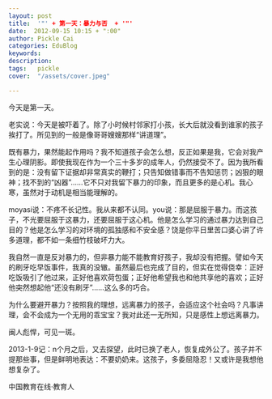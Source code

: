 ```yaml
---
layout: post  
title:  '"' + 第一天：暴力与否  + '"'
date:  2012-09-15 10:15 + ":00" 
author: Pickle Cai  
categories: EduBlog  
keywords: 
description:   
tags:	pickle   
cover:  "/assets/cover.jpeg"  

---  
```

    
今天是第一天。



老实说：今天是被吓着了。除了小时候村邻家打小孩，长大后就没看到谁家的孩子挨打了。所见到的一般是像哥哥嫂嫂那样“讲道理”。



既有暴力，果然能起作用吗？我不知道孩子会怎么想，反正如果是我，它会对我产生心理阴影。即使我现在作为一个三十多岁的成年人，仍然接受不了。因为我所看到的是：没有留下证据却非常真实的鞭打；只告知做错事而不告知惩罚；凶狠的眼神；找不到的“凶器”……它不只对我留下暴力的印象，而且更多的是心机。我心寒，虽然对于动机是相当能理解的。



moyasi说：不疼不长记性。我从来都不认同。you说：那是屈服于暴力。而这孩子，不光要屈服于这暴力，还要屈服于这心机。他是怎么学习的通过暴力达到自己目的？他是怎么学习的对环境的孤独感和不安全感？饶是你平日里苦口婆心讲了许多道理，都不如一条细竹枝破坏力大。



我自然一直是反对暴力的，但非暴力能不能教育好孩子，我却没有把握。譬如今天的刷牙吃早饭事件，我真的没辙。虽然最后也完成了目的，但实在觉得侥幸：正好吃饭吸引了他过来，正好他喜欢荷包蛋；正好他希望我也和他共享他的喜欢；正好他突然想起他“还没有刷牙”……这么多的巧合。



为什么要避开暴力？按照我的理想，远离暴力的孩子，会适应这个社会吗？凡事讲理，会不会成为一个无用的乖宝宝？我对此还一无所知，只是感性上想远离暴力。



 



闽人彪悍，可见一斑。









2013-1-9记：n个月之后，又去探望，此时已换了老人，恢复成外公了。孩子并不提那些事，但是鲜明地表达：不要奶奶来。这孩子，多委屈隐忍！又或许是我想他想复杂了。

				

		    
 中国教育在线·教育人

